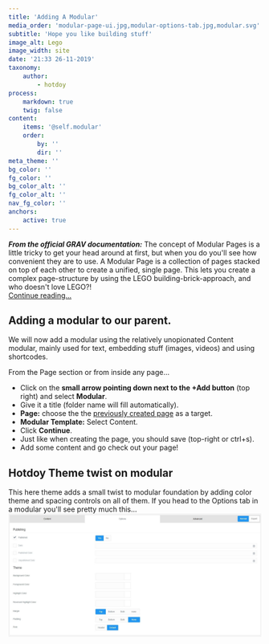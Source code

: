 ```yaml
---
title: 'Adding A Modular'
media_order: 'modular-page-ui.jpg,modular-options-tab.jpg,modular.svg'
subtitle: 'Hope you like building stuff'
image_alt: Lego
image_width: site
date: '21:33 26-11-2019'
taxonomy:
    author:
        - hotdoy
process:
    markdown: true
    twig: false
content:
    items: '@self.modular'
    order:
        by: ''
        dir: ''
meta_theme: ''
bg_color: ''
fg_color: ''
bg_color_alt: ''
fg_color_alt: ''
nav_fg_color: ''
anchors:
    active: true
---
```


***From the official GRAV documentation:***
The concept of Modular Pages is a little tricky to get your head around at first, but when you do you'll see how convenient they are to use. A Modular Page is a collection of pages stacked on top of each other to create a unified, single page. This lets you create a complex page-structure by using the LEGO building-brick-approach, and who doesn't love LEGO?!  
[Continue reading...](https://learn.getgrav.org/16/content/modular)

## Adding a modular to our parent.
We will now add a modular using the relatively unopionated Content modular, mainly used for text, embedding stuff (images, videos) and using shortcodes.

From the Page section or from inside any page...
* Click on the **small arrow pointing down next to the +Add button** (top right) and select **Modular**.
* Give it a title (folder name will fill automatically).
* **Page:** choose the the [previously created page](#adding-a-modular-page) as a target.
* **Modular Template:** Select Content.
* Click **Continue**.
* Just like when creating the page, you should save (top-right or ctrl+s).
* Add some content and go check out your page!

## Hotdoy Theme twist on modular

This here theme adds a small twist to modular foundation by adding color theme and spacing controls on all of them.
If you head to the Options tab in a modular you'll see pretty much this...
![](modular-options-tab.jpg)